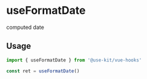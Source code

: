 # useFormatDate

computed date

## Usage

```ts
import { useFormatDate } from '@use-kit/vue-hooks'

const ret = useFormatDate()
```
